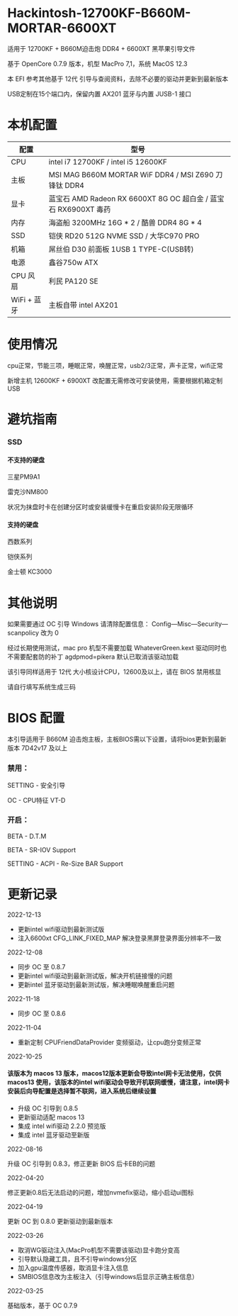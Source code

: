 # Hackintosh-12700KF-B660M-MORTAR-6600XT

适用于 12700KF + B660M迫击炮 DDR4 + 6600XT 黑苹果引导文件

基于 OpenCore 0.7.9 版本，机型 MacPro 7,1，系统 MacOS 12.3

本 EFI 参考其他基于 12代 引导与查阅资料，去除不必要的驱动并更新到最新版本

USB定制在15个端口内，保留内置 AX201 蓝牙与内置 JUSB-1 接口


# 本机配置

| 配置        | 型号                                                   |
|-----------|------------------------------------------------------|
| CPU       | intel i7 12700KF / intel i5 12600KF                  |
| 主板        | MSI MAG B660M MORTAR WiF DDR4  / MSI Z690 刀锋钛 DDR4   |
| 显卡        | 蓝宝石 AMD Radeon RX 6600XT 8G OC 超白金 / 蓝宝石 RX6900XT 毒药 |
| 内存        | 海盗船 3200MHz 16G * 2 / 酷兽 DDR4 8G * 4                 |
| SSD       |  铠侠 RD20 512G NVME SSD / 大华C970 PRO         |
| 机箱        | 屌丝伯 D30 前面板 1USB 1 TYPE-C(USB转)                      |
| 电源        | 鑫谷750w ATX                                           |
| CPU 风扇    | 利民 PA120 SE                                          |
| WiFi + 蓝牙 | 主板自带 intel AX201                                     |


# 使用情况
cpu正常，节能三项，睡眠正常，唤醒正常，usb2/3正常，声卡正常，wifi正常

新增主机 12600KF + 6900XT 改配置无需修改可安装使用，需要根据机箱定制USB

# 避坑指南

### SSD

#### 不支持的硬盘 

三星PM9A1

雷克沙NM800

状况为抹盘时卡在创建分区时或安装缓慢卡在重启安装阶段无限循环


#### 支持的硬盘

西数系列

铠侠系列

金士顿 KC3000


# 其他说明

如果需要通过 OC 引导 Windows 请清除配置信息： Config—Misc—Security—scanpolicy 改为 0 

经过长期使用测试，mac pro 机型不需要加载 WhateverGreen.kext 驱动同时也不需要配套防的补丁 agdpmod=pikera 默认已取消该驱动加载

该引导同样适用于 12代 大小核设计CPU，12600及以上，请在 BIOS 禁用核显

请自行填写系统生成三码


# BIOS 配置

本引导适用于 B660M 迫击炮主板，主板BIOS需以下设置，请将bios更新到最新版本 7D42v17 及以上


### 禁用：

SETTING - 安全引导

OC - CPU特征 VT-D


### 开启：

BETA - D.T.M

BETA - SR-IOV Support

SETTING - ACPI - Re-Size BAR Support


# 更新记录

2022-12-13
- 更新intel wifi驱动到最新测试版
- 注入6600xt CFG_LINK_FIXED_MAP 解决登录黑屏登录界面分辨率不一致

2022-12-08

- 同步 OC 至 0.8.7
- 更新intel wifi驱动到最新测试版，解决开机链接慢的问题
- 更新intel 蓝牙驱动到最新测试版，解决睡眠唤醒重启问题

2022-11-18

- 同步 OC 至 0.8.6

2022-11-04

- 重新定制 CPUFriendDataProvider 变频驱动，让cpu跑分变频正常

2022-10-25

#### 该版本为 macos 13 版本，macos12版本更新会导致intel网卡无法使用，仅供 macos13 使用，该版本的intel wifi驱动会导致开机联网缓慢，请注意，intel网卡 安装后向导配置是选择暂不联网，进入系统后继续设置

- 升级 OC 引导到 0.8.5
- 更新驱动适配 macos 13
- 集成 intel wifi驱动 2.2.0 预览版
- 集成 intel 蓝牙驱动至新版

2022-08-16

升级 OC 引导到 0.8.3，修正更新 BIOS 后卡EB的问题

2022-04-20

修正更新0.8后无法启动的问题，增加nvmefix驱动，缩小启动ui图标

2022-04-19

更新 OC 到 0.8.0 更新驱动到最新版本

2022-03-26

- 取消WG驱动注入(MacPro机型不需要该驱动)显卡跑分变高
- 引导默认隐藏工具，且不引导windows分区
- 加入gpu温度传感器，取消显卡注入信息
- SMBIOS信息改为主板注入（引导windows后显示正确主板信息）

2022-03-25

基础版本，基于 OC 0.7.9



